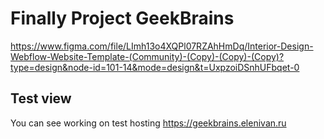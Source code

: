 # Finally Project GeekBrains

https://www.figma.com/file/LImh13o4XQPl07RZAhHmDq/Interior-Design-Webflow-Website-Template-(Community)-(Copy)-(Copy)-(Copy)?type=design&node-id=101-14&mode=design&t=UxpzoiDSnhUFbqet-0

## Test view

You can see working on test hosting
https://geekbrains.elenivan.ru
